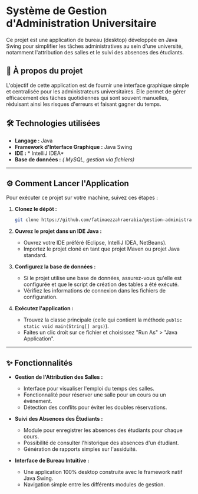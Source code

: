 # Système de Gestion d'Administration Universitaire

Ce projet est une application de bureau (desktop) développée en Java Swing pour simplifier les tâches administratives au sein d'une université, notamment l'attribution des salles et le suivi des absences des étudiants.

## 🚀 À propos du projet

L'objectif de cette application est de fournir une interface graphique simple et centralisée pour les administrateurs universitaires. Elle permet de gérer efficacement des tâches quotidiennes qui sont souvent manuelles, réduisant ainsi les risques d'erreurs et faisant gagner du temps.


## 🛠️ Technologies utilisées

*   **Langage :** Java
*   **Framework d'Interface Graphique :** Java Swing
*   **IDE :** * IntelliJ IDEA*
*   **Base de données  :** *( MySQL, gestion via fichiers)*


---

## ⚙️ Comment Lancer l'Application

Pour exécuter ce projet sur votre machine, suivez ces étapes :

1.  **Clonez le dépôt :**
    ```bash
    git clone https://github.com/fatimaezzahraerabia/gestion-administrative-.git
    ```

2.  **Ouvrez le projet dans un IDE Java :**
    *   Ouvrez votre IDE préféré (Eclipse, IntelliJ IDEA, NetBeans).
    *   Importez le projet cloné en tant que projet Maven ou projet Java standard.

3.  **Configurez la base de données  :**
    *   Si le projet utilise une base de données, assurez-vous qu'elle est configurée et que le script de création des tables a été exécuté.
    *   Vérifiez les informations de connexion dans les fichiers de configuration.

4.  **Exécutez l'application :**
    *   Trouvez la classe principale (celle qui contient la méthode `public static void main(String[] args)`).
    *   Faites un clic droit sur ce fichier et choisissez "Run As" > "Java Application".

---

## ✨ Fonctionnalités

*   **Gestion de l'Attribution des Salles :**
    *   Interface pour visualiser l'emploi du temps des salles.
    *   Fonctionnalité pour réserver une salle pour un cours ou un événement.
    *   Détection des conflits pour éviter les doubles réservations.

*   **Suivi des Absences des Étudiants :**
    *   Module pour enregistrer les absences des étudiants pour chaque cours.
    *   Possibilité de consulter l'historique des absences d'un étudiant.
    *   Génération de rapports simples sur l'assiduité.

*   **Interface de Bureau Intuitive :**
    *   Une application 100% desktop construite avec le framework natif Java Swing.
    *   Navigation simple entre les différents modules de gestion.
